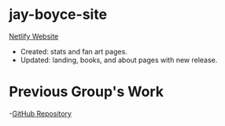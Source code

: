# jay-boyce-site

[Netlify Website](https://jboyce.netlify.app/)

- Created: stats and fan art pages.
- Updated: landing, books, and about pages with new release.


# Previous Group's Work
-[GitHub Repository](https://github.com/dpenciso/jay-boyce-site)
